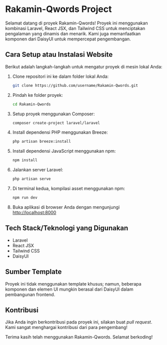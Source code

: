 # Rakamin-Qwords Project

Selamat datang di proyek Rakamin-Qwords! Proyek ini menggunakan kombinasi Laravel, React JSX, dan Tailwind CSS untuk menciptakan pengalaman yang dinamis dan menarik. Kami juga memanfaatkan komponen dari DaisyUI untuk mempercepat pengembangan.

## Cara Setup atau Instalasi Website

Berikut adalah langkah-langkah untuk mengatur proyek di mesin lokal Anda:

1. Clone repositori ini ke dalam folder lokal Anda:

    ```bash
    git clone https://github.com/username/Rakamin-Qwords.git
    ```

2. Pindah ke folder proyek:

    ```bash
    cd Rakamin-Qwords
    ```

3. Setup proyek menggunakan Composer:

    ```bash
    composer create-project laravel/laravel
    ```

4. Install dependensi PHP menggunakan Breeze:

    ```bash
    php artisan breeze:install
    ```

5. Install dependensi JavaScript menggunakan npm:

    ```bash
    npm install
    ```

6. Jalankan server Laravel:

    ```bash
    php artisan serve
    ```

7. Di terminal kedua, kompilasi asset menggunakan npm:

    ```bash
    npm run dev
    ```

8. Buka aplikasi di browser Anda dengan mengunjungi [http://localhost:8000](http://localhost:8000)

## Tech Stack/Teknologi yang Digunakan

- Laravel
- React JSX
- Tailwind CSS
- DaisyUI

## Sumber Template

Proyek ini tidak menggunakan template khusus; namun, beberapa komponen dan elemen UI mungkin berasal dari DaisyUI dalam pembangunan frontend.

## Kontribusi

Jika Anda ingin berkontribusi pada proyek ini, silakan buat *pull request*. Kami sangat menghargai kontribusi dari para pengembang!

Terima kasih telah menggunakan Rakamin-Qwords. Selamat berkoding!
